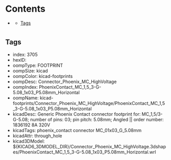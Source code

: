 



Contents
========

* [](#)
	* [Tags](#tags)

# 

## Tags

- index: 3705
- hexID: 
- oompType: FOOTPRINT
- oompSize: kicad
- oompColor: kicad-footprints
- oompDesc: Connector_Phoenix_MC_HighVoltage
- oompIndex: PhoenixContact_MC_1,5_3-G-5.08_1x03_P5.08mm_Horizontal
- oompName: kicad-footprints/Connector_Phoenix_MC_HighVoltage/PhoenixContact_MC_1,5_3-G-5.08_1x03_P5.08mm_Horizontal
- kicadDesc: Generic Phoenix Contact connector footprint for: MC_1,5/3-G-5.08; number of pins: 03; pin pitch: 5.08mm; Angled || order number: 1836192 8A 320V
- kicadTags: phoenix_contact connector MC_01x03_G_5.08mm
- kicadAttr: through_hole
- kicad3DModel: ${KICAD6_3DMODEL_DIR}/Connector_Phoenix_MC_HighVoltage.3dshapes/PhoenixContact_MC_1,5_3-G-5.08_1x03_P5.08mm_Horizontal.wrl
